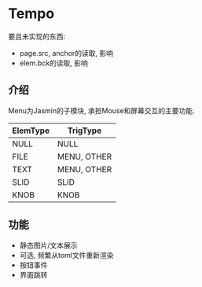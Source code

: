 # Tempo

要且未实现的东西:
* page.src, anchor的读取, 影响
* elem.bck的读取, 影响

## 介绍

Menu为Jasmin的子模块, 承担Mouse和屏幕交互的主要功能.


| ElemType | TrigType    |
|----------|-------------|
| NULL     | NULL        |
| FILE     | MENU, OTHER |
| TEXT     | MENU, OTHER |
| SLID     | SLID        |
| KNOB     | KNOB        |



## 功能

* 静态图片/文本展示
* 可选, 频繁从toml文件重新渲染
* 按钮事件
* 界面跳转

